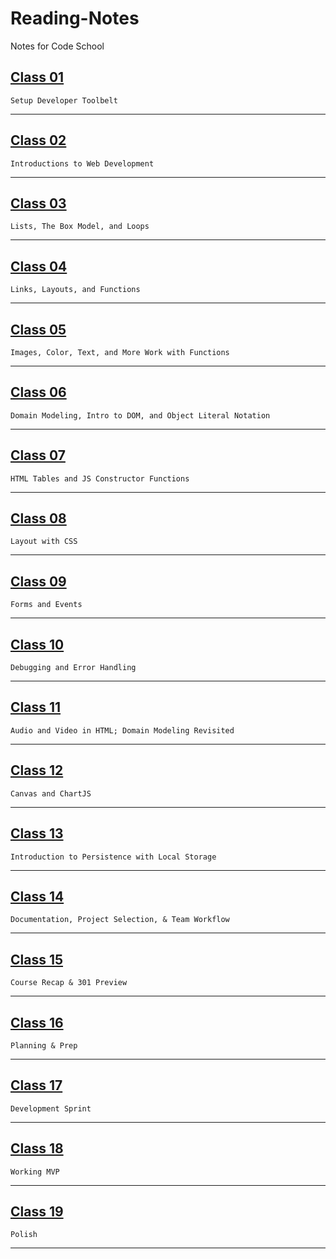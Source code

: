 # Reading-Notes

Notes for Code School

## [Class 01](Class01/classnotes_01.md)
```
Setup Developer Toolbelt
```

---

## [Class 02](Class02/classnotes_02.md)
```
Introductions to Web Development
```

---

## [Class 03](Class03/classnotes_03.md)
```
Lists, The Box Model, and Loops
```

---

## [Class 04](Class04/classnotes_04.md)
```
Links, Layouts, and Functions
```

---

## [Class 05](Class05/classnotes_05.md)
```
Images, Color, Text, and More Work with Functions
```

---

## [Class 06](Class06/classnotes_06.md)
```
Domain Modeling, Intro to DOM, and Object Literal Notation
```

---

## [Class 07](Class07/classnotes_07.md)
```
HTML Tables and JS Constructor Functions
```

---

## [Class 08](Class08/classnotes_08.md)
```
Layout with CSS
```

---

## [Class 09](Class09/classnotes_09.md)
```
Forms and Events
```

---

## [Class 10](Class10/classnotes_10.md)
```
Debugging and Error Handling
```

---

## [Class 11](Class11/classnotes_11.md)
```
Audio and Video in HTML; Domain Modeling Revisited
```

---

## [Class 12](Class12/classnotes_12.md)
```
Canvas and ChartJS
```

---

## [Class 13](Class13/classnotes_13.md)
```
Introduction to Persistence with Local Storage
```

---

## [Class 14](Class14/classnotes_14.md)
```
Documentation, Project Selection, & Team Workflow
```

---

## [Class 15](Class15/classnotes_15.md)
```
Course Recap & 301 Preview
```
---

## [Class 16](Class16/classnotes_16.md)
```
Planning & Prep
```

---

## [Class 17](Class17/classnotes_17.md)
```
Development Sprint
```

---

## [Class 18](Class18/classnotes_18.md)
```
Working MVP
```

---

## [Class 19](Class19/classnotes_19.md)
```
Polish
```

---